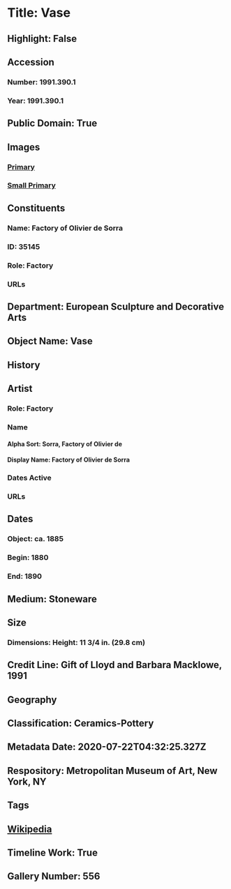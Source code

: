 # Title: Vase
## Highlight: False
## Accession
### Number: 1991.390.1
### Year: 1991.390.1
## Public Domain: True
## Images
### [Primary](https://images.metmuseum.org/CRDImages/es/original/DT6741.jpg)
### [Small Primary](https://images.metmuseum.org/CRDImages/es/web-large/DT6741.jpg)
## Constituents
### Name: Factory of Olivier de Sorra
### ID: 35145
### Role: Factory
### URLs
## Department: European Sculpture and Decorative Arts
## Object Name: Vase
## History
## Artist
### Role: Factory
### Name
#### Alpha Sort: Sorra, Factory of Olivier de
#### Display Name: Factory of Olivier de Sorra
### Dates Active
### URLs
## Dates
### Object: ca. 1885
### Begin: 1880
### End: 1890
## Medium: Stoneware
## Size
### Dimensions: Height: 11 3/4 in. (29.8 cm)
## Credit Line: Gift of Lloyd and Barbara Macklowe, 1991
## Geography
## Classification: Ceramics-Pottery
## Metadata Date: 2020-07-22T04:32:25.327Z
## Respository: Metropolitan Museum of Art, New York, NY
## Tags
## [Wikipedia](https://www.wikidata.org/wiki/Q97416270)
## Timeline Work: True
## Gallery Number: 556